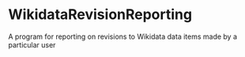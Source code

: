 # WikidataRevisionReporting
A program for reporting on revisions to Wikidata data items made by a particular user
